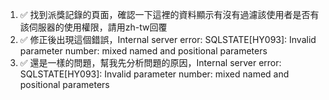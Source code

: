 1. ✅ 找到派獎記錄的頁面，確認一下這裡的資料顯示有沒有過濾該使用者是否有該伺服器的使用權限，請用zh-tw回覆
2. ✅ 修正後出現這個錯誤，Internal server error: SQLSTATE[HY093]: Invalid parameter number: mixed named and positional parameters
3. ✅ 還是一樣的問題，幫我先分析問題的原因，Internal server error: SQLSTATE[HY093]: Invalid parameter number: mixed named and positional parameters